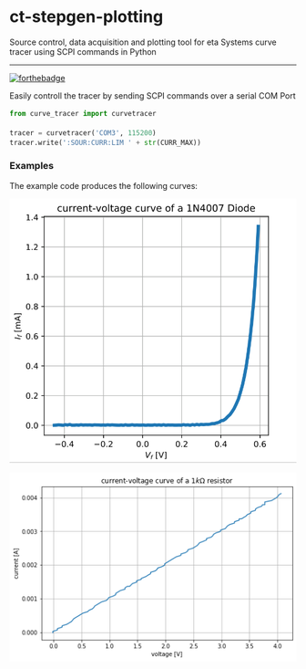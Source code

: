 # ct-stepgen-plotting
Source control, data acquisition and plotting tool for eta Systems curve tracer using SCPI commands in Python

---

[![forthebadge](https://forthebadge.com/images/badges/made-with-python.svg)](https://forthebadge.com)


Easily controll the tracer by sending SCPI commands over a serial COM Port

```python
from curve_tracer import curvetracer

tracer = curvetracer('COM3', 115200)
tracer.write(':SOUR:CURR:LIM ' + str(CURR_MAX))
```

### Examples

The example code produces the following curves:

![1N4007.png](1N4007.png)

![1kR_resistor.png](1kR_resistor.png)



